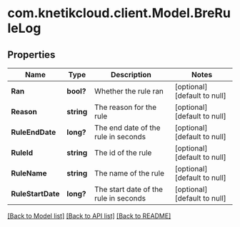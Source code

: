 # com.knetikcloud.client.Model.BreRuleLog
## Properties

Name | Type | Description | Notes
------------ | ------------- | ------------- | -------------
**Ran** | **bool?** | Whether the rule ran | [optional] [default to null]
**Reason** | **string** | The reason for the rule | [optional] [default to null]
**RuleEndDate** | **long?** | The end date of the rule in seconds | [optional] [default to null]
**RuleId** | **string** | The id of the rule | [optional] [default to null]
**RuleName** | **string** | The name of the rule | [optional] [default to null]
**RuleStartDate** | **long?** | The start date of the rule in seconds | [optional] [default to null]

[[Back to Model list]](../README.md#documentation-for-models) [[Back to API list]](../README.md#documentation-for-api-endpoints) [[Back to README]](../README.md)

